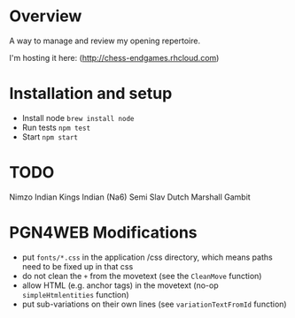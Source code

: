 # Overview

A way to manage and review my opening repertoire.

I'm hosting it here: (http://chess-endgames.rhcloud.com)

# Installation and setup

* Install node `brew install node`
* Run tests `npm test`
* Start `npm start`

# TODO

Nimzo Indian
Kings Indian (Na6)
Semi Slav
Dutch
Marshall Gambit

# PGN4WEB Modifications

* put `fonts/*.css` in the application /css directory, which means paths need to be fixed up in that css
* do not clean the `+` from the movetext (see the `CleanMove` function)
* allow HTML (e.g. anchor tags) in the movetext (no-op `simpleHtmlentities` function)
* put sub-variations on their own lines (see `variationTextFromId` function)


